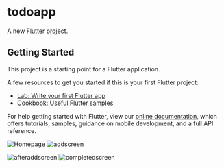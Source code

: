 # todoapp

A new Flutter project.

## Getting Started

This project is a starting point for a Flutter application.

A few resources to get you started if this is your first Flutter project:

- [Lab: Write your first Flutter app](https://flutter.dev/docs/get-started/codelab)
- [Cookbook: Useful Flutter samples](https://flutter.dev/docs/cookbook)

For help getting started with Flutter, view our
[online documentation](https://flutter.dev/docs), which offers tutorials,
samples, guidance on mobile development, and a full API reference.


![Homepage](https://user-images.githubusercontent.com/62984011/124384214-dfc1d180-dcd8-11eb-9f9a-75843cdf6ed9.png)
![addscreen](https://user-images.githubusercontent.com/62984011/124384215-e2bcc200-dcd8-11eb-96a1-83e0531b939a.png)

![afteraddscreen](https://user-images.githubusercontent.com/62984011/124384216-e3edef00-dcd8-11eb-8c7e-5b8850afb790.png)
![completedscreen](https://user-images.githubusercontent.com/62984011/124384218-e51f1c00-dcd8-11eb-8df8-75a905e68624.png)
